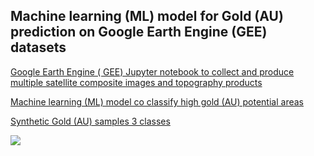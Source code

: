## Machine learning (ML) model for Gold (AU) prediction on Google Earth Engine (GEE) datasets

[Google Earth Engine ( GEE) Jupyter notebook to collect and produce multiple satellite composite images and topography products](GEE_export.ipynb)

[Machine learning (ML) model co classify high gold (AU) potential areas](West%20Sumbawa%20AU%203-Class%20Prediction%20Synthetic.ipynb)

[Synthetic Gold (AU) samples 3 classes](samples_synthetic_3class.geojson)

![](animation.gif)
